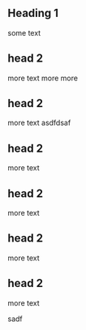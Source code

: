 ## Heading 1
some text

## head 2
more text more more



## head 2
more text
asdfdsaf


## head 2
more text
## head 2
more text


## head 2
more text

## head 2
more text

sadf